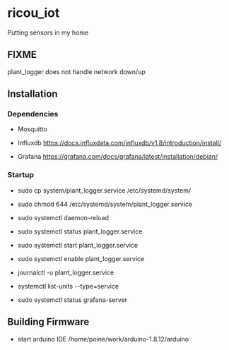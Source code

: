 # ricou_iot

Putting sensors in my home

## FIXME
plant_logger does not handle network down/up

## Installation

### Dependencies
  * Mosquitto


  * Influxdb
	https://docs.influxdata.com/influxdb/v1.8/introduction/install/

  * Grafana
	https://grafana.com/docs/grafana/latest/installation/debian/


### Startup

   * sudo cp system/plant_logger.service /etc/systemd/system/
   * sudo chmod 644 /etc/systemd/system/plant_logger.service 
   * sudo systemctl daemon-reload
   * sudo systemctl status plant_logger.service
   * sudo systemctl start plant_logger.service
   * sudo systemctl enable plant_logger.service
   * journalctl -u plant_logger.service


   * systemctl list-units --type=service
   * sudo systemctl status grafana-server
   
   
## Building Firmware

   * start arduino IDE
      /home/poine/work/arduino-1.8.12/arduino
